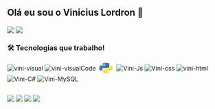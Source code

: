 ## Olá eu sou o Vinicius Lordron  👋

<div>
  <img align="center" src="https://github-readme-stats.vercel.app/api?username=viniciuslordron&theme=dracula" />
  <img align="center" src="https://github-readme-stats.vercel.app/api/top-langs/?username=viniciuslordron&layout=compact&langs_count=7&theme=dracula"/>
</div>

### 🛠️ Tecnologias que trabalho!

<div style="display: inline_block">
  
  <img align = "center" alt= "vini-visual" height = "30" width = "40" src="https://cdn.jsdelivr.net/gh/devicons/devicon@latest/icons/visualstudio/visualstudio-original.svg" />
  
  <img align = "center" alt= "vini-visualCode" height = "30" width = "40" src="https://cdn.jsdelivr.net/gh/devicons/devicon@latest/icons/vscode/vscode-original.svg" />         
          
  <img align="center" alt="Vini-Python" height="30" width="40" src="https://raw.githubusercontent.com/devicons/devicon/master/icons/python/python-original.svg">

  <img align="center" alt="Vini-Js" height="30" width="40" src="https://cdn.jsdelivr.net/gh/devicons/devicon@latest/icons/javascript/javascript-original.svg" />

  <img align="center" alt="Vini-css" height="30" width="40" src="https://cdn.jsdelivr.net/gh/devicons/devicon@latest/icons/css3/css3-original.svg" />
  
  <img align = "center" alt = "vini-html" height= "30" widith = "40" src="https://cdn.jsdelivr.net/gh/devicons/devicon@latest/icons/html5/html5-original.svg" />
          
  <img align="center" alt="Vini-C#" height="30" width="40" src="https://cdn.jsdelivr.net/gh/devicons/devicon@latest/icons/csharp/csharp-original.svg" />

  
  <img align="center" alt="Vini-MySQL" height="30" width="40" src="https://cdn.jsdelivr.net/gh/devicons/devicon@latest/icons/mysql/mysql-original.svg" />
          

</div>

##

<div style="display: inline_block"> 
  <a href="..." target="_blank"> <img src="https://img.shields.io/badge/YouTube-FF0000?style=for-the-badge&logo=youtube&logoColor=white" target="_blank"></a>
  <a href="https://instagram.com/v.lordron" target="_blank"><img src="https://img.shields.io/badge/-Instagram-%23E4405F?style=for-the-badge&logo=instagram&logoColor=white" target="_blank"></a>
  <a href="https://discord.gg/viniking" target="_blank"><img src="https://img.shields.io/badge/Discord-7289DA?style=for-the-badge&logo=discord&logoColor=white" target="_blank"></a> 
  <a href="https://www.linkedin.com/in/vinicius-william-lordron-83a94529b?utm_source=share&utm_campaign=share_via&utm_content=profile&utm_medium=ios_app" target="_blank"><img src="https://img.shields.io/badge/-LinkedIn-%230077B5?style=for-the-badge&logo=linkedin&logoColor=white" target="_blank"></a> 
</div>
